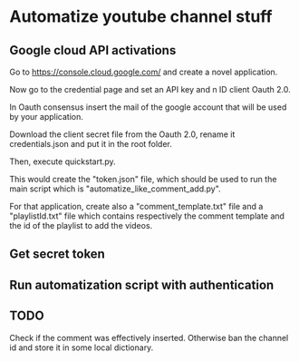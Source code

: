 # Automatize youtube channel stuff 

## Google cloud API activations
Go to https://console.cloud.google.com/ and create a novel application.

Now go to the credential page and set an API key and n ID client Oauth 2.0.

In Oauth consensus insert the mail of the google account that will be used by your application.

Download the client secret file from the Oauth 2.0, rename it credentials.json and put it in the root folder.

Then, execute quickstart.py.

This would create the "token.json" file, which should be used to run the main script which is "automatize_like_comment_add.py".

For that application, create also a "comment_template.txt" file and a "playlistId.txt" file which contains respectively the comment template and the id of the playlist to add the videos.




## Get secret token


## Run automatization script with authentication


## TODO

Check if the comment was effectively inserted. Otherwise ban the channel id and store it in some local dictionary. 